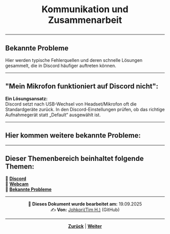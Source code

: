# <p align="center">Kommunikation und Zusammenarbeit</p>

---

## Bekannte Probleme 

Hier werden typische Fehlerquellen und deren schnelle Lösungen gesammelt, die in Discord häufiger auftreten können.

---

## "Mein Mikrofon funktioniert auf Discord nicht":

<b>Ein Lösungsansatz:</b> <br>
Discord setzt nach USB-Wechsel von Headset/Mikrofon oft die Standardgeräte zurück.
In den Discord-Einstellungen prüfen, ob das richtige Aufnahmegerät statt „Default“ ausgewählt ist.

---

## Hier kommen weitere bekannte Probleme:

---

**Dieser Themenbereich beinhaltet folgende Themen:**
---

🔹 [**Discord**](/docs/05-kommunikation/01-discord/README.md)<br>
🔹 [**Webcam**](/docs/05-kommunikation/02-webcam/README.md) <br>
🔹 [**Bekannte Probleme**](/docs/05-kommunikation/03-bekannte_Probleme/README.md) <br>

---

<p align="center">
📅 <strong>Dieses Dokument wurde bearbeitet am:</strong> 19.09.2025
<br>
✍️ <strong>Von:</strong> <a href="https://github.com/johkori">Johkori(Tim H.)</a> (GitHub)
</p>

---

<p align="center">
<a href="/docs/05-kommunikation/02-webcam/02-ios/README.md"><strong>Zurück</strong></a> | 
<a href="/docs/06-entwicklung/01-dokumentation/README.md"><strong>Weiter</strong></a>
</p>
